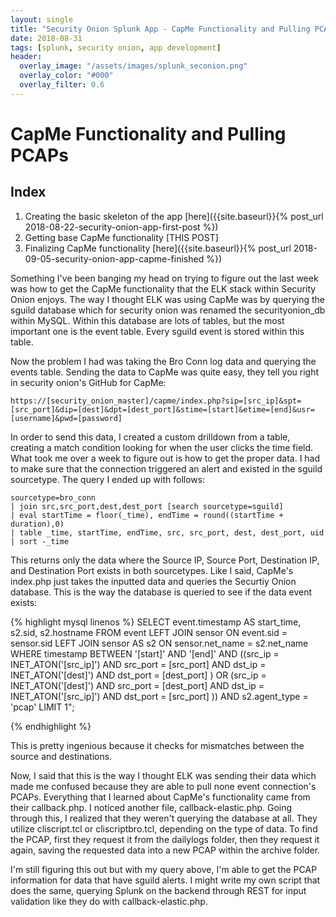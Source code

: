 ```yaml
---
layout: single
title: "Security Onion Splunk App - CapMe Functionality and Pulling PCAPs"
date: 2018-08-31
tags: [splunk, security onion, app development]
header:
  overlay_image: "/assets/images/splunk_seconion.png"
  overlay_color: "#000"
  overlay_filter: 0.6
---
```


# CapMe Functionality and Pulling PCAPs

## Index

1. Creating the basic skeleton of the app [here]({{site.baseurl}}{% post_url 2018-08-22-security-onion-app-first-post %})
2. Getting base CapMe functionality [THIS POST]
3. Finalizing CapMe functionality [here]({{site.baseurl}}{% post_url 2018-09-05-security-onion-app-capme-finished %})

Something I've been banging my head on trying to figure out the last week was how to get the CapMe functionality that the ELK stack within Security Onion enjoys. The way I thought ELK was using CapMe was by querying the sguild database which for security onion was renamed the securityonion_db within MySQL. Within this database are lots of tables, but the most important one is the event table. Every sguild event is stored within this table.

Now the problem I had was taking the Bro Conn log data and querying the events table. Sending the data to CapMe was quite easy, they tell you right in security onion's GitHub for CapMe:

    https://[security_onion_master]/capme/index.php?sip=[src_ip]&spt=[src_port]&dip=[dest]&dpt=[dest_port]&stime=[start]&etime=[end]&usr=[username]&pwd=[password]

In order to send this data, I created a custom drilldown from a table, creating a match condition looking for when the user clicks the time field. What took me over a week to figure out is how to get the proper data. I had to make sure that the connection triggered an alert and existed in the sguild sourcetype. The query I ended up with follows:

    sourcetype=bro_conn
    | join src,src_port,dest,dest_port [search sourcetype=sguild]
    | eval startTime = floor(_time), endTime = round((startTime + duration),0)
    | table _time, startTime, endTime, src, src_port, dest, dest_port, uid
    | sort -_time

This returns only the data where the Source IP, Source Port, Destination IP, and Destination Port exists in both sourcetypes. Like I said, CapMe's index.php just takes the inputted data and queries the Securtiy Onion database. This is the way the database is queried to see if the data event exists:

{% highlight mysql linenos %}
  SELECT event.timestamp AS start_time, s2.sid, s2.hostname
         FROM event
         LEFT JOIN sensor ON event.sid = sensor.sid
         LEFT JOIN sensor AS s2 ON sensor.net_name = s2.net_name
         WHERE timestamp BETWEEN '[start]' AND '[end]'
         AND ((src_ip = INET_ATON('[src_ip]') AND src_port = [src_port]
         AND dst_ip = INET_ATON('[dest]') AND dst_port = [dest_port] )
         OR (src_ip = INET_ATON('[dest]') AND src_port = [dest_port]
         AND dst_ip = INET_ATON('[src_ip]') AND dst_port = [src_port] ))
         AND s2.agent_type = 'pcap' LIMIT 1";

{% endhighlight %}

This is pretty ingenious because it checks for mismatches between the source and destinations.

Now, I said that this is the way I thought ELK was sending their data which made me confused because they are able to pull none event connection's PCAPs. Everything that I learned about CapMe's functionality came from their callback.php. I noticed another file, callback-elastic.php. Going through this, I realized that they weren't querying the database at all. They utilize cliscript.tcl or cliscriptbro.tcl, depending on the type of data. To find the PCAP, first they request it from the dailylogs folder, then they request it again, saving the requested data into a new PCAP within the archive folder.

I'm still figuring this out but with my query above, I'm able to get the PCAP information for data that have sguild alerts. I might write my own script that does the same, querying Splunk on the backend through REST for input validation like they do with callback-elastic.php.
